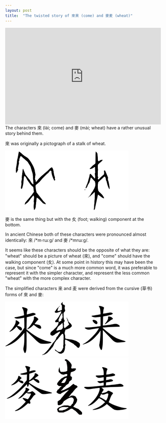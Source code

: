 ```yaml
---
layout: post
title:  "The twisted story of 來来 (come) and 麥麦 (wheat)"
---
```

<div class="video-container" style="position: relative;padding-bottom: 56.25%;padding-top: 30px; height: 0; overflow: hidden;">
<iframe width="560" height="315" style="position: absolute;top: 0;left: 0;width: 100%;height: 100%;" src="https://www.youtube.com/embed/Q5TIWglSYng" frameborder="0" allowfullscreen></iframe>
</div>
The characters 來 (lái; come) and 麥 (mài; wheat) have a rather unusual story behind them.

來 was originally a pictograph of a stalk of wheat.

![來 oracle script](/images/lai_oracle.png)![來 oracle script](/images/lai_oracle2.png)

麥 is the same thing but with the 夊 (foot; walking) component at the bottom.

In ancient Chinese both of these characters were pronounced almost identically: 來 /*m·rɯːɡ/ and 麥 /\*mrɯːɡ/.

It seems like these characters should be the opposite of what they are: "wheat" should be a picture of wheat (來), and "come" should have the walking component (夊). At some point in history this may have been the case, but since "come" is a much more common word, it was preferable to represent it with the simpler character, and represent the less common "wheat" with the more complex character.

The simplified characters 来 and 麦 were derived from the cursive (草书) forms of 來 and 麥:

![來 cursive](/images/lai_cursive.png)
![麥 cursive](/images/mai_cursive.png)